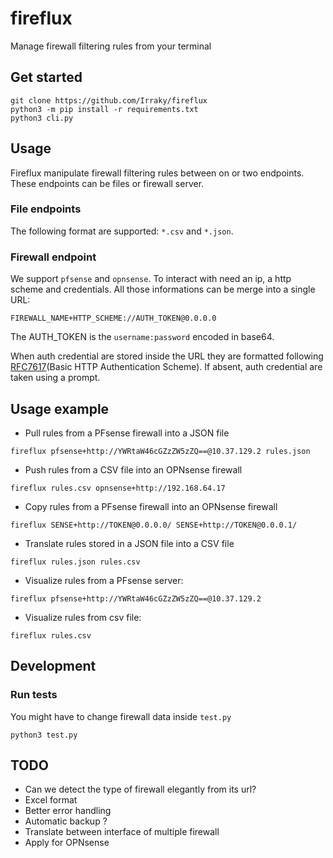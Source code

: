# fireflux

Manage firewall filtering rules from your terminal

## Get started

```
git clone https://github.com/Irraky/fireflux
python3 -m pip install -r requirements.txt
python3 cli.py
```

## Usage

Fireflux manipulate firewall filtering rules between on or two endpoints. These
endpoints can be files or firewall server.

### File endpoints

The following format are supported: `*.csv` and `*.json`.

### Firewall endpoint

We support `pfsense` and `opnsense`. To interact with need an ip, a http scheme
and credentials. All those informations can be merge into a single URL:

`FIREWALL_NAME+HTTP_SCHEME://AUTH_TOKEN@0.0.0.0`

The AUTH_TOKEN is the `username:password` encoded in base64.

When auth credential are stored inside the URL they are formatted following
[RFC7617](https://www.rfc-editor.org/rfc/rfc7617)(Basic HTTP Authentication
Scheme). If absent, auth credential are taken using a prompt.

## Usage example

- Pull rules from a PFsense firewall into a JSON file

```
fireflux pfsense+http://YWRtaW46cGZzZW5zZQ==@10.37.129.2 rules.json
```

- Push rules from a CSV file into an OPNsense firewall

```
fireflux rules.csv opnsense+http://192.168.64.17
```

- Copy rules from a PFsense firewall into an OPNsense firewall

```
fireflux SENSE+http://TOKEN@0.0.0.0/ SENSE+http://TOKEN@0.0.0.1/
```

- Translate rules stored in a JSON file into a CSV file

```
fireflux rules.json rules.csv
```

- Visualize rules from a PFsense server:

```
fireflux pfsense+http://YWRtaW46cGZzZW5zZQ==@10.37.129.2
```

- Visualize rules from csv file:

```
fireflux rules.csv
```

## Development

### Run tests

You might have to change firewall data inside `test.py`

```
python3 test.py
```

## TODO

- Can we detect the type of firewall elegantly from its url?
- Excel format
- Better error handling
- Automatic backup ?
- Translate between interface of multiple firewall
- Apply for OPNsense
